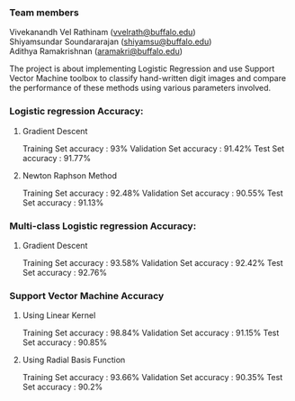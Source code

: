 ### Team members
Vivekanandh Vel Rathinam (vvelrath@buffalo.edu)																					
Shiyamsundar Soundararajan (shiyamsu@buffalo.edu)																						
Adithya Ramakrishnan (aramakri@buffalo.edu)																			

The project is about implementing Logistic Regression and use Support Vector Machine toolbox to classify hand-written digit images and compare the performance of these methods using various parameters involved.

### Logistic regression Accuracy:

1) Gradient Descent
	
	Training Set accuracy : 93%
	Validation Set accuracy : 91.42%
	Test Set accuracy : 91.77%

2) Newton Raphson Method
	
	Training Set accuracy : 92.48%
	Validation Set accuracy : 90.55%
	Test Set accuracy : 91.13%
	
### Multi-class Logistic regression Accuracy:

1) Gradient Descent
	
	Training Set accuracy : 93.58%
	Validation Set accuracy : 92.42%
	Test Set accuracy : 92.76%
	
### Support Vector Machine Accuracy

1) Using Linear Kernel

	Training Set accuracy : 98.84%
	Validation Set accuracy : 91.15%
	Test Set accuracy : 90.85%
	
2) Using Radial Basis Function

	Training Set accuracy : 93.66%
	Validation Set accuracy : 90.35%
	Test Set accuracy : 90.2%

	
	

